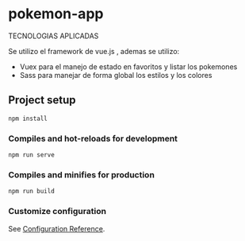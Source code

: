 # pokemon-app
TECNOLOGIAS APLICADAS

Se utilizo el framework de vue.js , ademas se utilizo:

- Vuex para el manejo de estado en favoritos y listar los pokemones
- Sass para manejar de forma global los estilos y los colores

## Project setup
```
npm install
```

### Compiles and hot-reloads for development
```
npm run serve
```

### Compiles and minifies for production
```
npm run build
```

### Customize configuration
See [Configuration Reference](https://cli.vuejs.org/config/).
